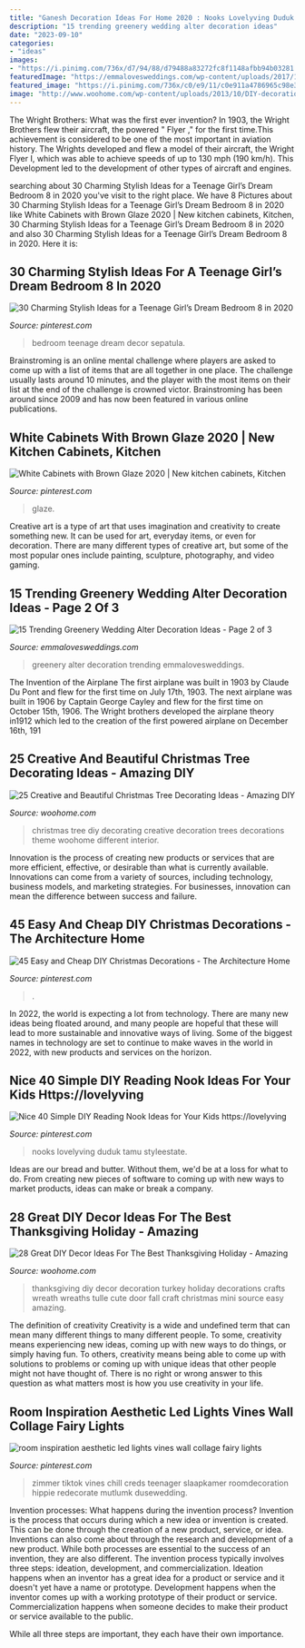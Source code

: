 ```yaml
---
title: "Ganesh Decoration Ideas For Home 2020 : Nooks Lovelyving Duduk Tamu Styleestate"
description: "15 trending greenery wedding alter decoration ideas"
date: "2023-09-10"
categories:
- "ideas"
images:
- "https://i.pinimg.com/736x/d7/94/88/d79488a83272fc8f1148afbb94b03281.jpg"
featuredImage: "https://emmalovesweddings.com/wp-content/uploads/2017/11/greenery-wedding-alter-decoratioon-ideas.jpg"
featured_image: "https://i.pinimg.com/736x/c0/e9/11/c0e911a4786965c98e3ee62429068ddf.jpg"
image: "http://www.woohome.com/wp-content/uploads/2013/10/DIY-decoration-for-Thanksgiving-23.jpg"
---
```



The Wright Brothers: What was the first ever invention?
In 1903, the Wright Brothers flew their aircraft, the powered " Flyer ," for the first time.This achievement is considered to be one of the most important in aviation history. The Wrights developed and flew a model of their aircraft, the Wright Flyer I, which was able to achieve speeds of up to 130 mph (190 km/h). This Development led to the development of other types of aircraft and engines.

	

		
searching about 30 Charming Stylish Ideas for a Teenage Girl’s Dream Bedroom 8 in 2020 you've visit to the right place. We have 8 Pictures about 30 Charming Stylish Ideas for a Teenage Girl’s Dream Bedroom 8 in 2020 like White Cabinets with Brown Glaze 2020 | New kitchen cabinets, Kitchen, 30 Charming Stylish Ideas for a Teenage Girl’s Dream Bedroom 8 in 2020 and also 30 Charming Stylish Ideas for a Teenage Girl’s Dream Bedroom 8 in 2020. Here it is:
		
    
## 30 Charming Stylish Ideas For A Teenage Girl’s Dream Bedroom 8 In 2020

<img loading=lazy src="https://i.pinimg.com/736x/c0/e9/11/c0e911a4786965c98e3ee62429068ddf.jpg" onerror="this.onerror=null;this.src='https://tse2.mm.bing.net/th?id=OIP.g4NZSZmzVushHHZMZ497LQHaLG&amp;pid=15.1';" alt="30 Charming Stylish Ideas for a Teenage Girl’s Dream Bedroom 8 in 2020">

_Source: pinterest.com_

>bedroom teenage dream decor sepatula. 

	

Brainstroming is an online mental challenge where players are asked to come up with a list of items that are all together in one place. The challenge usually lasts around 10 minutes, and the player with the most items on their list at the end of the challenge is crowned victor. Brainstroming has been around since 2009 and has now been featured in various online publications.

    
## White Cabinets With Brown Glaze 2020 | New Kitchen Cabinets, Kitchen

<img loading=lazy src="https://i.pinimg.com/736x/d7/94/88/d79488a83272fc8f1148afbb94b03281.jpg" onerror="this.onerror=null;this.src='https://tse2.mm.bing.net/th?id=OIP.vy5qkEpfI_p8wA0BFmYziwHaJ3&amp;pid=15.1';" alt="White Cabinets with Brown Glaze 2020 | New kitchen cabinets, Kitchen">

_Source: pinterest.com_

>glaze. 

	

Creative art is a type of art that uses imagination and creativity to create something new. It can be used for art, everyday items, or even for decoration. There are many different types of creative art, but some of the most popular ones include painting, sculpture, photography, and video gaming.

    
## 15 Trending Greenery Wedding Alter Decoration Ideas - Page 2 Of 3

<img loading=lazy src="https://emmalovesweddings.com/wp-content/uploads/2017/11/greenery-wedding-alter-decoratioon-ideas.jpg" onerror="this.onerror=null;this.src='https://tse4.mm.bing.net/th?id=OIP.DAfFfrEEigBblvpXctcmHwHaLH&amp;pid=15.1';" alt="15 Trending Greenery Wedding Alter Decoration Ideas - Page 2 of 3">

_Source: emmalovesweddings.com_

>greenery alter decoration trending emmalovesweddings. 

	

The Invention of the Airplane
The first airplane was built in 1903 by Claude Du Pont and flew for the first time on July 17th, 1903. The next airplane was built in 1906 by Captain George Cayley and flew for the first time on October 15th, 1906. The Wright brothers developed the airplane theory in1912 which led to the creation of the first powered airplane on December 16th, 191
    
## 25 Creative And Beautiful Christmas Tree Decorating Ideas - Amazing DIY

<img loading=lazy src="http://www.woohome.com/wp-content/uploads/2013/12/DIY-Christmas-Tree-decoration-Ideas-25.jpg" onerror="this.onerror=null;this.src='https://tse3.mm.bing.net/th?id=OIP.5oQNBiP2iUoMSUiR6ISO8gHaLR&amp;pid=15.1';" alt="25 Creative and Beautiful Christmas Tree Decorating Ideas - Amazing DIY">

_Source: woohome.com_

>christmas tree diy decorating creative decoration trees decorations theme woohome different interior. 

	

Innovation is the process of creating new products or services that are more efficient, effective, or desirable than what is currently available. Innovations can come from a variety of sources, including technology, business models, and marketing strategies. For businesses, innovation can mean the difference between success and failure.

    
## 45 Easy And Cheap DIY Christmas Decorations - The Architecture Home

<img loading=lazy src="https://i.pinimg.com/736x/c4/b8/7c/c4b87c971c59fba5ae8bddb04dd8df54.jpg" onerror="this.onerror=null;this.src='https://tse3.mm.bing.net/th?id=OIP.cLD8tgemYYXGL9CqS2252wHaJ3&amp;pid=15.1';" alt="45 Easy and Cheap DIY Christmas Decorations - The Architecture Home">

_Source: pinterest.com_

>. 

	

In 2022, the world is expecting a lot from technology. There are many new ideas being floated around, and many people are hopeful that these will lead to more sustainable and innovative ways of living. Some of the biggest names in technology are set to continue to make waves in the world in 2022, with new products and services on the horizon.

    
## Nice 40 Simple DIY Reading Nook Ideas For Your Kids Https://lovelyving

<img loading=lazy src="https://i.pinimg.com/736x/32/b7/2c/32b72c0feb83a77d586ff552a2861a7d.jpg" onerror="this.onerror=null;this.src='https://tse4.mm.bing.net/th?id=OIP.dNmiXxsOViZSpvugN799ewHaJ3&amp;pid=15.1';" alt="Nice 40 Simple DIY Reading Nook Ideas for Your Kids https://lovelyving">

_Source: pinterest.com_

>nooks lovelyving duduk tamu styleestate. 

	

Ideas are our bread and butter. Without them, we'd be at a loss for what to do. From creating new pieces of software to coming up with new ways to market products, ideas can make or break a company.

    
## 28 Great DIY Decor Ideas For The Best Thanksgiving Holiday - Amazing

<img loading=lazy src="http://www.woohome.com/wp-content/uploads/2013/10/DIY-decoration-for-Thanksgiving-23.jpg" onerror="this.onerror=null;this.src='https://tse4.mm.bing.net/th?id=OIP.rvJOTy_vMs-xrn641mv8LwHaLH&amp;pid=15.1';" alt="28 Great DIY Decor Ideas For The Best Thanksgiving Holiday - Amazing">

_Source: woohome.com_

>thanksgiving diy decor decoration turkey holiday decorations crafts wreath wreaths tulle cute door fall craft christmas mini source easy amazing. 

	

The definition of creativity
Creativity is a wide and undefined term that can mean many different things to many different people. To some, creativity means experiencing new ideas, coming up with new ways to do things, or simply having fun. To others, creativity means being able to come up with solutions to problems or coming up with unique ideas that other people might not have thought of. There is no right or wrong answer to this question as what matters most is how you use creativity in your life.

    
## Room Inspiration Aesthetic Led Lights Vines Wall Collage Fairy Lights

<img loading=lazy src="https://i.pinimg.com/736x/d4/10/94/d41094ea7eb9ca84d657802a2bcd6d03.jpg" onerror="this.onerror=null;this.src='https://tse1.mm.bing.net/th?id=OIP.T-I6BzZM1l79bwVBGJ1ycwHaJ3&amp;pid=15.1';" alt="room inspiration aesthetic led lights vines wall collage fairy lights">

_Source: pinterest.com_

>zimmer tiktok vines chill creds teenager slaapkamer roomdecoration hippie redecorate mutlumk dusewedding. 

	

Invention processes: What happens during the invention process?
Invention is the process that occurs during which a new idea or invention is created. This can be done through the creation of a new product, service, or idea. Inventions can also come about through the research and development of a new product. While both processes are essential to the success of an invention, they are also different. 
The invention process typically involves three steps: ideation, development, and commercialization. Ideation happens when an inventor has a great idea for a product or service and it doesn't yet have a name or prototype. Development happens when the inventor comes up with a working prototype of their product or service. Commercialization happens when someone decides to make their product or service available to the public. 

While all three steps are important, they each have their own importance.

